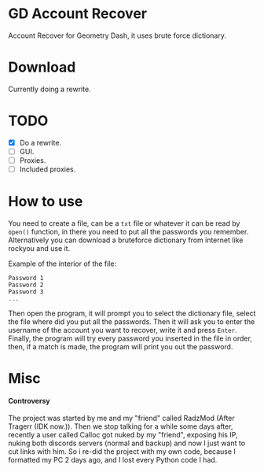 # GD Account Recover
Account Recover for Geometry Dash, it uses brute force dictionary.

# Download
Currently doing a rewrite.

# TODO
- [x] Do a rewrite.
- [ ] GUI.
- [ ] Proxies.
- [ ] Included proxies.

# How to use
You need to create a file, can be a `txt` file or whatever it can be read by ``open()`` function, in there you need to put all the passwords you remember. Alternatively you can download a bruteforce dictionary from internet like rockyou and use it.

Example of the interior of the file:
```
Password 1
Password 2
Password 3
...
```
Then open the program, it will prompt you to select the dictionary file, select the file where did you put all the passwords.
Then it will ask you to enter the username of the account you want to recover, write it and press `Enter`.
Finally, the program will try every password you inserted in the file in order, then, if a match is made, the program will print you out the password.

# Misc
#### Controversy
The project was started by me and my "friend" called RadzMod (After Tragerr (IDK now.)). Then we stop talking for a while some days after, recently a user called Calloc got nuked by my "friend", exposing his IP, nuking both discords servers (normal and backup) and now I just want to cut links with him. So i re-did the project with my own code, because I formatted my PC 2 days ago, and I lost every Python code I had.